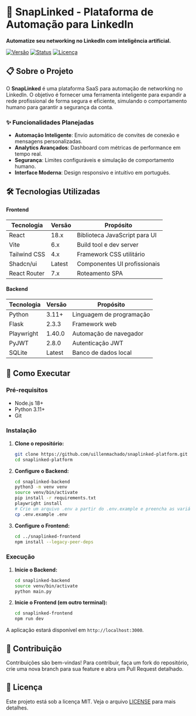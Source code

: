 # 🚀 SnapLinked - Plataforma de Automação para LinkedIn

**Automatize seu networking no LinkedIn com inteligência artificial.**

[![Versão](https://img.shields.io/badge/versão-4.1.0-blue.svg)](https://github.com/uillenmachado/snaplinked-platform)
[![Status](https://img.shields.io/badge/status-em%20desenvolvimento-yellow.svg)](https://github.com/uillenmachado/snaplinked-platform)
[![Licença](https://img.shields.io/badge/licença-MIT-green.svg)](LICENSE)

## 📋 Sobre o Projeto

O **SnapLinked** é uma plataforma SaaS para automação de networking no LinkedIn. O objetivo é fornecer uma ferramenta inteligente para expandir a rede profissional de forma segura e eficiente, simulando o comportamento humano para garantir a segurança da conta.

### ✨ Funcionalidades Planejadas

*   **Automação Inteligente**: Envio automático de convites de conexão e mensagens personalizadas.
*   **Analytics Avançados**: Dashboard com métricas de performance em tempo real.
*   **Segurança**: Limites configuráveis e simulação de comportamento humano.
*   **Interface Moderna**: Design responsivo e intuitivo em português.

## 🛠️ Tecnologias Utilizadas

#### Frontend

| Tecnologia | Versão | Propósito |
|------------|--------|-----------|
| React | 18.x | Biblioteca JavaScript para UI |
| Vite | 6.x | Build tool e dev server |
| Tailwind CSS | 4.x | Framework CSS utilitário |
| Shadcn/ui | Latest | Componentes UI profissionais |
| React Router | 7.x | Roteamento SPA |

#### Backend

| Tecnologia | Versão | Propósito |
|------------|--------|-----------|
| Python | 3.11+ | Linguagem de programação |
| Flask | 2.3.3 | Framework web |
| Playwright | 1.40.0 | Automação de navegador |
| PyJWT | 2.8.0 | Autenticação JWT |
| SQLite | Latest | Banco de dados local |

## 🚀 Como Executar

### Pré-requisitos

*   Node.js 18+
*   Python 3.11+
*   Git

### Instalação

1.  **Clone o repositório:**
    ```bash
    git clone https://github.com/uillenmachado/snaplinked-platform.git
    cd snaplinked-platform
    ```

2.  **Configure o Backend:**
    ```bash
    cd snaplinked-backend
    python3 -m venv venv
    source venv/bin/activate
    pip install -r requirements.txt
    playwright install
    # Crie um arquivo .env a partir do .env.example e preencha as variáveis
    cp .env.example .env 
    ```

3.  **Configure o Frontend:**
    ```bash
    cd ../snaplinked-frontend
    npm install --legacy-peer-deps
    ```

### Execução

1.  **Inicie o Backend:**
    ```bash
    cd snaplinked-backend
    source venv/bin/activate
    python main.py
    ```

2.  **Inicie o Frontend (em outro terminal):**
    ```bash
    cd snaplinked-frontend
    npm run dev
    ```

A aplicação estará disponível em `http://localhost:3000`.

## 🤝 Contribuição

Contribuições são bem-vindas! Para contribuir, faça um fork do repositório, crie uma nova branch para sua feature e abra um Pull Request detalhado.

## 📝 Licença

Este projeto está sob a licença MIT. Veja o arquivo [LICENSE](LICENSE) para mais detalhes.

